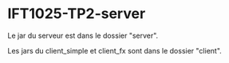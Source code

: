 # IFT1025-TP2-server

Le jar du serveur est dans le dossier "server".

Les jars du client_simple et client_fx sont dans le dossier "client".